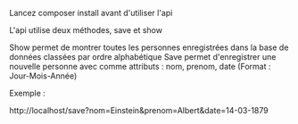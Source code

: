 Lancez composer install avant d'utiliser l'api

L'api utilise deux méthodes, save et show

Show permet de montrer toutes les personnes enregistrées dans la base de données classées par ordre alphabétique
Save permet d'enregistrer une nouvelle personne avec comme attributs : nom, prenom, date (Format : Jour-Mois-Année)

Exemple :

http://localhost/save?nom=Einstein&prenom=Albert&date=14-03-1879